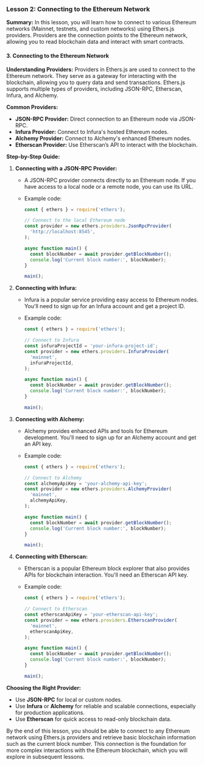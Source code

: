 ### Lesson 2: Connecting to the Ethereum Network

**Summary:** In this lesson, you will learn how to connect to various Ethereum networks (Mainnet, testnets, and custom networks) using Ethers.js providers. Providers are the connection points to the Ethereum network, allowing you to read blockchain data and interact with smart contracts.

#### 3. Connecting to the Ethereum Network

**Understanding Providers:**
Providers in Ethers.js are used to connect to the Ethereum network. They serve as a gateway for interacting with the blockchain, allowing you to query data and send transactions. Ethers.js supports multiple types of providers, including JSON-RPC, Etherscan, Infura, and Alchemy.

**Common Providers:**

- **JSON-RPC Provider:** Direct connection to an Ethereum node via JSON-RPC.
- **Infura Provider:** Connect to Infura's hosted Ethereum nodes.
- **Alchemy Provider:** Connect to Alchemy's enhanced Ethereum nodes.
- **Etherscan Provider:** Use Etherscan’s API to interact with the blockchain.

**Step-by-Step Guide:**

1. **Connecting with a JSON-RPC Provider:**

   - A JSON-RPC provider connects directly to an Ethereum node. If you have access to a local node or a remote node, you can use its URL.
   - Example code:

     ```js
     const { ethers } = require('ethers');

     // Connect to the local Ethereum node
     const provider = new ethers.providers.JsonRpcProvider(
       'http://localhost:8545',
     );

     async function main() {
       const blockNumber = await provider.getBlockNumber();
       console.log('Current block number:', blockNumber);
     }

     main();
     ```

2. **Connecting with Infura:**

   - Infura is a popular service providing easy access to Ethereum nodes. You'll need to sign up for an Infura account and get a project ID.
   - Example code:

     ```js
     const { ethers } = require('ethers');

     // Connect to Infura
     const infuraProjectId = 'your-infura-project-id';
     const provider = new ethers.providers.InfuraProvider(
       'mainnet',
       infuraProjectId,
     );

     async function main() {
       const blockNumber = await provider.getBlockNumber();
       console.log('Current block number:', blockNumber);
     }

     main();
     ```

3. **Connecting with Alchemy:**

   - Alchemy provides enhanced APIs and tools for Ethereum development. You'll need to sign up for an Alchemy account and get an API key.
   - Example code:

     ```js
     const { ethers } = require('ethers');

     // Connect to Alchemy
     const alchemyApiKey = 'your-alchemy-api-key';
     const provider = new ethers.providers.AlchemyProvider(
       'mainnet',
       alchemyApiKey,
     );

     async function main() {
       const blockNumber = await provider.getBlockNumber();
       console.log('Current block number:', blockNumber);
     }

     main();
     ```

4. **Connecting with Etherscan:**

   - Etherscan is a popular Ethereum block explorer that also provides APIs for blockchain interaction. You'll need an Etherscan API key.
   - Example code:

     ```js
     const { ethers } = require('ethers');

     // Connect to Etherscan
     const etherscanApiKey = 'your-etherscan-api-key';
     const provider = new ethers.providers.EtherscanProvider(
       'mainnet',
       etherscanApiKey,
     );

     async function main() {
       const blockNumber = await provider.getBlockNumber();
       console.log('Current block number:', blockNumber);
     }

     main();
     ```

**Choosing the Right Provider:**

- Use **JSON-RPC** for local or custom nodes.
- Use **Infura** or **Alchemy** for reliable and scalable connections, especially for production applications.
- Use **Etherscan** for quick access to read-only blockchain data.

By the end of this lesson, you should be able to connect to any Ethereum network using Ethers.js providers and retrieve basic blockchain information such as the current block number. This connection is the foundation for more complex interactions with the Ethereum blockchain, which you will explore in subsequent lessons.

